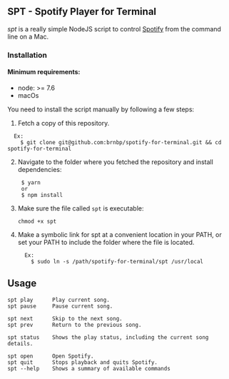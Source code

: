 ## SPT - Spotify Player for Terminal

*spt* is a really simple NodeJS script to control
 [Spotify](https://www.spotify.com) from the command line on a Mac.

### Installation

#### Minimum requirements:
  - node: >= 7.6
  - macOs

You need to install the script manually by following a few steps:

1. Fetch a copy of this repository.
  ````
    Ex: 
      $ git clone git@github.com:brnbp/spotify-for-terminal.git && cd spotify-for-terminal
  ````

2. Navigate to the folder where you fetched the repository and install dependencies:
   ````
    $ yarn 
    or
    $ npm install
   ````

3. Make sure the file called `spt` is executable:
   ````
   chmod +x spt
   ````

4. Make a symbolic link for spt at a convenient location in your PATH, or set your PATH to include the folder where the file is located. 
    ````
      Ex: 
        $ sudo ln -s /path/spotify-for-terminal/spt /usr/local
    ````

## Usage

````
spt play      Play current song.
spt pause     Pause current song.

spt next      Skip to the next song.
spt prev      Return to the previous song.

spt status    Shows the play status, including the current song details.

spt open      Open Spotify.
spt quit      Stops playback and quits Spotify.
spt --help    Shows a summary of available commands
````